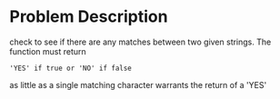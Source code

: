 # Problem Description

check to see if there are any matches between two given strings. The function must return

```
'YES' if true or 'NO' if false
```

as little as a single matching character warrants the return of a 'YES'
